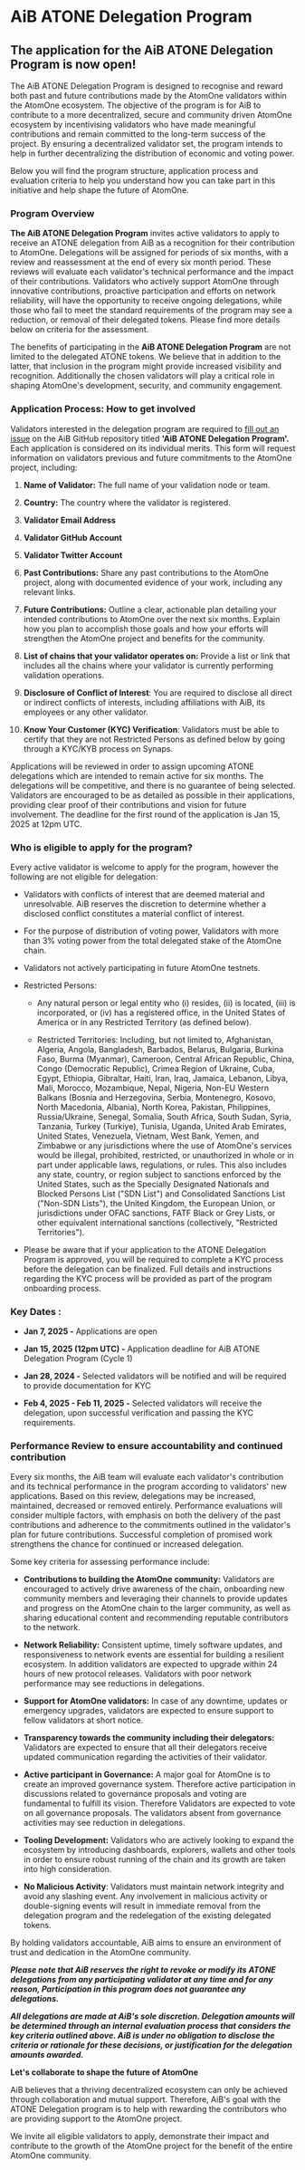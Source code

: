 # AiB ATONE Delegation Program

## The application for the AiB ATONE Delegation Program is now open!

The AiB ATONE Delegation Program is designed to recognise and reward both past and future contributions made by the AtomOne validators within the AtomOne ecosystem. The objective of the program is for AiB to contribute to a more decentralized, secure and community driven AtomOne ecosystem by incentivising validators who have made meaningful contributions and remain committed to the long-term success of the project. By ensuring a decentralized validator set, the program intends to help in further decentralizing the  distribution of economic and voting power.

Below you will find the program structure, application process and evaluation criteria to help you understand how you can take part in this initiative and help shape the future of AtomOne. 

### Program Overview

**The AiB ATONE Delegation Program** invites active validators to apply to receive an ATONE delegation from AiB as a recognition for their contribution to AtomOne. Delegations will be assigned for periods of six months, with a review and reassessment at the end of every six month period. These reviews will evaluate each validator's technical performance and the impact of their contributions. Validators who actively support AtomOne through innovative contributions, proactive participation and efforts on network reliability, will have the opportunity to receive ongoing delegations, while those who fail to meet the standard requirements of the program may see a reduction, or removal of their delegated tokens. Please find more details below on criteria for the assessment. 

The benefits of participating in the **AiB ATONE Delegation Program** are not limited to the delegated ATONE tokens. We believe that in addition to the latter, that inclusion in the program might provide increased visibility and recognition. Additionally the chosen validators will play a critical role in shaping AtomOne's development, security, and community engagement. 

### Application Process: How to get involved

Validators interested in the delegation program are required to [fill out an issue](https://github.com/allinbits/AiB-ATONE-Delegation-Program/issues/new/choose) on the AiB GitHub repository titled **'AiB ATONE Delegation Program'.** Each application is considered on its individual merits. This form will request information on validators previous and future commitments to the AtomOne project, including: 

1. **Name of Validator:** The full name of your validation node or team.

2. **Country:** The country where the validator is registered.

3. **Validator Email Address**

4. **Validator GitHub Account**

5. **Validator Twitter Account**

6. **Past Contributions:** Share any past contributions to the AtomOne project, along with documented evidence of your work, including any relevant links.

7. **Future Contributions:** Outline a clear, actionable plan detailing your intended contributions to AtomOne over the next six months. Explain how you plan to accomplish those goals and how your efforts will strengthen the AtomOne project and benefits for the community. 

8. **List of chains that your validator operates on:** Provide a list or link that includes all the chains where your validator is currently performing validation operations.

9. **Disclosure of Conflict of Interest**: You are required to disclose all direct or indirect conflicts of interests, including affiliations with AiB, its employees or any other validator. 

10. **Know Your Customer (KYC) Verification**: Validators must be able to certify that they are not Restricted Persons as defined below by going through a KYC/KYB process on Synaps.   

Applications will be reviewed in order to assign upcoming ATONE delegations which are intended to remain active for six months. The delegations will be competitive, and there is no guarantee of being selected. Validators are encouraged to be as detailed as possible in their applications, providing clear proof of their contributions and vision for future involvement. The deadline for the first round of the application is Jan 15, 2025 at 12pm UTC. 

### Who is eligible to apply for the program?

Every active validator is welcome to apply for the program, however the following are not eligible for delegation: 

- Validators with conflicts of interest that are deemed material and unresolvable. AiB reserves the discretion to determine whether a disclosed conflict constitutes a material conflict of interest.

- For the purpose of distribution of voting power, Validators with more than 3% voting power from the total delegated stake of the AtomOne chain. 

- Validators not actively participating in future AtomOne testnets.

- Restricted Persons:

  - Any natural person or legal entity who (i) resides, (ii) is located, (iii) is incorporated, or (iv) has a registered office, in the United States of America or in any Restricted Territory (as defined below).

  - Restricted Territories: Including, but not limited to, Afghanistan, Algeria, Angola, Bangladesh, Barbados, Belarus, Bulgaria, Burkina Faso, Burma (Myanmar), Cameroon, Central African Republic, China, Congo (Democratic Republic), Crimea Region of Ukraine, Cuba, Egypt, Ethiopia, Gibraltar, Haiti, Iran, Iraq, Jamaica, Lebanon, Libya, Mali, Morocco, Mozambique, Nepal, Nigeria, Non-EU Western Balkans (Bosnia and Herzegovina, Serbia, Montenegro, Kosovo, North Macedonia, Albania), North Korea, Pakistan, Philippines, Russia/Ukraine, Senegal, Somalia, South Africa, South Sudan, Syria, Tanzania, Turkey (Turkiye), Tunisia, Uganda, United Arab Emirates, United States, Venezuela, Vietnam, West Bank, Yemen, and Zimbabwe or any jurisdictions where the use of AtomOne's services would be illegal, prohibited, restricted, or unauthorized in whole or in part under applicable laws, regulations, or rules. This also includes any state, country, or region subject to sanctions enforced by the United States, such as the Specially Designated Nationals and Blocked Persons List ("SDN List") and Consolidated Sanctions List ("Non-SDN Lists"), the United Kingdom, the European Union, or jurisdictions under OFAC sanctions, FATF Black or Grey Lists, or other equivalent international sanctions (collectively, "Restricted Territories").

- Please be aware that if your application to the ATONE Delegation Program is approved, you will be required to complete a KYC process before the delegation can be finalized. Full details and instructions regarding the KYC process will be provided as part of the program onboarding process.

### Key Dates :

- **Jan 7, 2025 -** Applications are open 

- **Jan 15, 2025 (12pm UTC)  -** Application deadline for AiB ATONE Delegation Program (Cycle 1)

- **Jan 28, 2024 -** Selected validators will be notified and will be required to provide documentation for KYC

- **Feb 4, 2025 - Feb 11, 2025 -** Selected validators will receive the delegation, upon successful verification and passing the KYC requirements. 

### Performance Review to ensure accountability and continued contribution 

Every six months, the AiB team will evaluate each validator's contribution and its technical performance in the program according to validators' new applications. Based on this review, delegations may be increased, maintained, decreased or removed entirely. Performance evaluations will consider multiple factors, with emphasis on both the delivery of the past contributions and adherence to the commitments outlined in the validator's plan for future contributions. Successful completion of promised work strengthens the chance for continued or increased delegation.

Some key criteria for assessing performance include: 

- **Contributions to building the AtomOne community:** Validators are encouraged to actively drive awareness of the chain, onboarding new community members  and leveraging their channels to provide updates and progress on the AtomOne chain to the larger community, as well as sharing educational content and recommending reputable contributors to the network. 

* **Network Reliability:** Consistent uptime, timely software updates, and responsiveness to network events are essential for building a resilient ecosystem. In addition validators are expected to upgrade within 24 hours of new protocol releases. Validators with poor network performance may see reductions in delegations.

- **Support for AtomOne validators:** In case of any downtime, updates or emergency upgrades, validators are expected to ensure support to fellow validators at short notice. 

* **Transparency towards the community including their delegators:** Validators are expected to ensure that all their delegators receive updated communication regarding the activities of their validator.

- **Active participant in Governance:** A major goal for AtomOne is to create an improved governance system. Therefore active participation in discussions related to governance proposals and voting are fundamental to fulfill its vision. Therefore Validators are expected to vote on all governance proposals. The validators absent from governance activities may see reduction in delegations.

* **Tooling Development:** Validators who are actively looking to expand the ecosystem by introducing dashboards, explorers, wallets and other tools in order to ensure robust running of the chain and its growth are taken into high consideration.

- **No Malicious Activity**: Validators must maintain network integrity and avoid any slashing event. Any involvement in malicious activity or double-signing events will result in immediate removal from the delegation program and the redelegation of the existing delegated tokens. 

By holding validators accountable, AiB aims to ensure an environment of trust and dedication in the AtomOne community.

 

**_Please note that AiB reserves the right to revoke or modify its ATONE delegations from any participating validator at any time and for any reason, Participation in this program does not guarantee any delegations._**

**_All delegations are made at AiB's sole discretion. Delegation amounts will be determined through an internal evaluation process that considers the key criteria outlined above. AiB is under no obligation to disclose the criteria or rationale for these decisions, or justification for the delegation amounts awarded._**

**Let's collaborate to shape the future of AtomOne**

AiB believes that a thriving decentralized ecosystem can only be achieved through collaboration and mutual support. Therefore, AiB's goal with the ATONE Delegation program is to help with rewarding the contributors who are providing support to the AtomOne project. 

We invite all eligible validators to apply, demonstrate their impact and contribute to the growth of the  AtomOne project for the benefit of the entire AtomOne community. 

